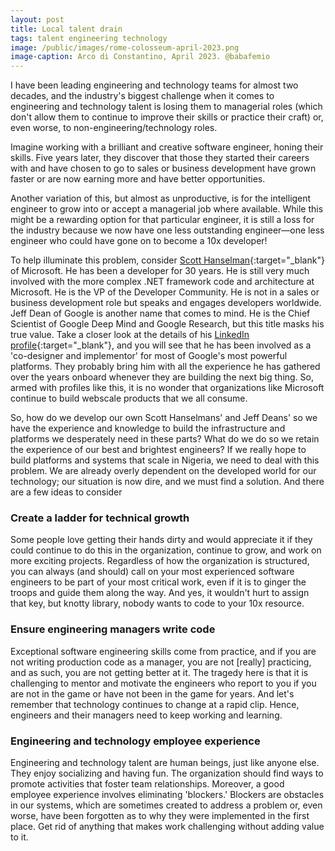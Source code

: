 ```yaml
---
layout: post
title: Local talent drain
tags: talent engineering technology
image: /public/images/rome-colosseum-april-2023.png
image-caption: Arco di Constantino, April 2023. @babafemio
---
```


I have been leading engineering and technology teams for almost two decades, and the industry's biggest challenge when it comes to engineering and technology talent is losing them to managerial roles (which don't allow them to continue to improve their skills or practice their craft) or, even worse, to non-engineering/technology roles.

Imagine working with a brilliant and creative software engineer, honing their skills. Five years later, they discover that those they started their careers with and have chosen to go to sales or business development have grown faster or are now earning more and have better opportunities.

<!--more-->

Another variation of this, but almost as unproductive, is for the intelligent engineer to grow into or accept a managerial job where available. While this might be a rewarding option for that particular engineer, it is still a loss for the industry because we now have one less outstanding engineer—one less engineer who could have gone on to become a 10x developer! 

To help illuminate this problem, consider [Scott Hanselman](https://www.linkedin.com/in/shanselman/){:target="_blank"} of Microsoft. He has been a developer for 30 years. He is still very much involved with the more complex .NET framework code and architecture at Microsoft. He is the VP of the Developer Community. He is not in a sales or business development role but speaks and engages developers worldwide. Jeff Dean of Google is another name that comes to mind. He is the Chief Scientist of Google Deep Mind and Google Research, but this title masks his true value. Take a closer look at the details of his [LinkedIn profile](https://www.linkedin.com/in/jeff-dean-8b212555/){:target="_blank"}, and you will see that he has been involved as a 'co-designer and implementor' for most of Google's most powerful platforms. They probably bring him with all the experience he has gathered over the years onboard whenever they are building the next big thing. So, armed with profiles like this, it is no wonder that organizations like Microsoft continue to build webscale products that we all consume. 

So, how do we develop our own Scott Hanselmans' and Jeff Deans' so we have the experience and knowledge to build the infrastructure and platforms we desperately need in these parts? What do we do so we retain the experience of our best and brightest engineers? If we really hope to build platforms and systems that scale in Nigeria, we need to deal with this problem. We are already overly dependent on the developed world for our technology; our situation is now dire, and we must find a solution. And there are a few ideas to consider

### Create a ladder for technical growth
Some people love getting their hands dirty and would appreciate it if they could continue to do this in the organization, continue to grow, and work on more exciting projects. Regardless of how the organization is structured, you can always (and should) call on your most experienced software engineers to be part of your most critical work, even if it is to ginger the troops and guide them along the way. And yes, it wouldn't hurt to assign that key, but knotty library, nobody wants to code to your 10x resource.

### Ensure engineering managers write code
Exceptional software engineering skills come from practice, and if you are not writing production code as a manager, you are not [really] practicing, and as such, you are not getting better at it. The tragedy here is that it is challenging to mentor and motivate the engineers who report to you if you are not in the game or have not been in the game for years. And let's remember that technology continues to change at a rapid clip. Hence, engineers and their managers need to keep working and learning.

### Engineering and technology employee experience
Engineering and technology talent are human beings, just like anyone else. They enjoy socializing and having fun. The organization should find ways to promote activities that foster team relationships. Moreover, a good employee experience involves eliminating 'blockers.' Blockers are obstacles in our systems, which are sometimes created to address a problem or, even worse, have been forgotten as to why they were implemented in the first place. Get rid of anything that makes work challenging without adding value to it.